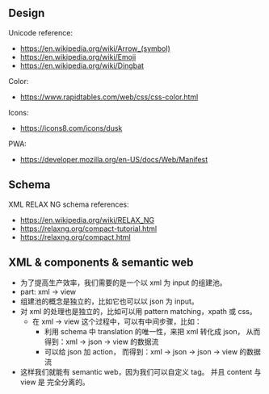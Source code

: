 ## Design

Unicode reference:
- https://en.wikipedia.org/wiki/Arrow_(symbol)
- https://en.wikipedia.org/wiki/Emoji
- https://en.wikipedia.org/wiki/Dingbat

Color:
- https://www.rapidtables.com/web/css/css-color.html

Icons:
- https://icons8.com/icons/dusk

PWA:
- https://developer.mozilla.org/en-US/docs/Web/Manifest

## Schema

XML RELAX NG schema references:
- https://en.wikipedia.org/wiki/RELAX_NG
- https://relaxng.org/compact-tutorial.html
- https://relaxng.org/compact.html

## XML & components & semantic web

- 为了提高生产效率，我们需要的是一个以 xml 为 input 的组建池。
- part: xml -> view
- 组建池的概念是独立的，比如它也可以以 json 为 input。
- 对 xml 的处理也是独立的，比如可以用 pattern matching，xpath 或 css。
  - 在 xml -> view 这个过程中，可以有中间步骤，比如：
    - 利用 schema 中 translation 的唯一性，来把 xml 转化成 json，
      从而得到：xml -> json -> view 的数据流
    - 可以给 json 加 action，
      而得到：xml -> json -> json -> view 的数据流
- 这样我们就能有 semantic web，因为我们可以自定义 tag。
  并且 content 与 view 是 完全分离的。

